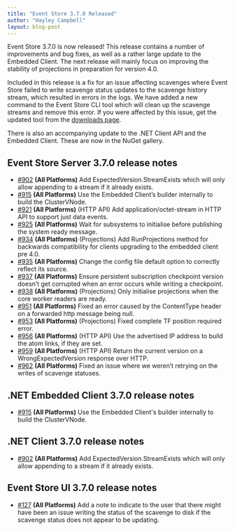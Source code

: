```yaml
---
title: "Event Store 3.7.0 Released"
author: "Hayley Campbell"
layout: blog-post
---
```


Event Store 3.7.0 is now released! This release contains a number of improvements and bug fixes, as well as a rather large update to the Embedded Client. The next release will mainly focus on improving the stability of projections in preparation for version 4.0.

Included in this release is a fix for an issue affecting scavenges where Event Store failed to write scavenge status updates to the scavenge history stream, which resulted in errors in the logs. We have added a new command to the Event Store CLI tool which will clean up the scavenge streams and remove this error. If you were affected by this issue, get the updated tool from the [downloads page](/downloads).

There is also an accompanying update to the .NET Client API and the Embedded Client. These are now in the NuGet gallery.

## Event Store Server 3.7.0 release notes

- [#902](https://github.com/EventStore/EventStore/pull/902) **(All Platforms)** Add ExpectedVersion.StreamExists which will only allow appending to a stream if it already exists.
- [#915](https://github.com/EventStore/EventStore/pull/915) **(All Platforms)** Use the Embedded Client’s builder internally to build the ClusterVNode.
- [#921](https://github.com/EventStore/EventStore/pull/921) **(All Platforms)** (HTTP API) Add application/octet-stream in HTTP API to support just data events.
- [#925](https://github.com/EventStore/EventStore/pull/925) **(All Platforms)** Wait for subsystems to initialise before publishing the system ready message.
- [#934](https://github.com/EventStore/EventStore/pull/934) **(All Platforms)** (Projections) Add RunProjections method for backwards compatibility for clients upgrading to the embedded client pre 4.0.
- [#935](https://github.com/EventStore/EventStore/pull/935) **(All Platforms)** Change the config file default option to correctly reflect its source.
- [#937](https://github.com/EventStore/EventStore/pull/937) **(All Platforms)** Ensure persistent subscription checkpoint version doesn’t get corrupted when an error occurs while writing a checkpoint.
- [#938](https://github.com/EventStore/EventStore/pull/938) **(All Platforms)** (Projections) Only initialise projections when the core worker readers are ready.
- [#951](https://github.com/EventStore/EventStore/pull/951) **(All Platforms)** Fixed an error caused by the ContentType header on a forwarded http message being null.
- [#953](https://github.com/EventStore/EventStore/pull/953) **(All Platforms)** (Projections) Fixed complete TF position required error.
- [#956](https://github.com/EventStore/EventStore/pull/956) **(All Platforms)** (HTTP API) Use the advertised IP address to build the atom links, if they are set.
- [#959](https://github.com/EventStore/EventStore/pull/959) **(All Platforms)** (HTTP API) Return the current version on a WrongExpectedVersion response over HTTP.
- [#962](https://github.com/EventStore/EventStore/pull/962) **(All Platforms)** Fixed an issue where we weren’t retrying on the writes of scavenge statuses.

## .NET Embedded Client 3.7.0 release notes

- [#915](https://github.com/EventStore/EventStore/pull/915) **(All Platforms)** Use the Embedded Client's builder internally to build the ClusterVNode.

## .NET Client 3.7.0 release notes

- [#902](https://github.com/EventStore/EventStore/pull/902) **(All Platforms)** Add ExpectedVersion.StreamExists which will only allow appending to a stream if it already exists.

## Event Store UI 3.7.0 release notes

- [#127](https://github.com/EventStore/EventStore.UI/pull/127) **(All Platforms)** Add a note to indicate to the user that there might have been an issue writing the status of the scavenge to disk if the scavenge status does not appear to be updating.